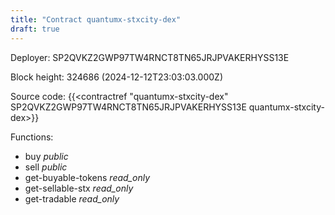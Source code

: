 ```yaml
---
title: "Contract quantumx-stxcity-dex"
draft: true
---
```

Deployer: SP2QVKZ2GWP97TW4RNCT8TN65JRJPVAKERHYSS13E


 



Block height: 324686 (2024-12-12T23:03:03.000Z)

Source code: {{<contractref "quantumx-stxcity-dex" SP2QVKZ2GWP97TW4RNCT8TN65JRJPVAKERHYSS13E quantumx-stxcity-dex>}}

Functions:

* buy _public_
* sell _public_
* get-buyable-tokens _read_only_
* get-sellable-stx _read_only_
* get-tradable _read_only_
